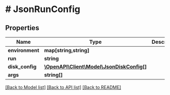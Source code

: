# # JsonRunConfig

## Properties

Name | Type | Description | Notes
------------ | ------------- | ------------- | -------------
**environment** | **map[string,string]** |  | [optional]
**run** | **string** |  | [optional]
**disk_config** | [**\OpenAPI\Client\Model\JsonDiskConfig[]**](JsonDiskConfig.md) |  | [optional]
**args** | **string[]** |  | [optional]

[[Back to Model list]](../../README.md#models) [[Back to API list]](../../README.md#endpoints) [[Back to README]](../../README.md)
